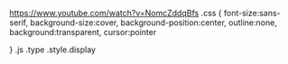 https://www.youtube.com/watch?v=NomcZddqBfs
.css
{
    font-size:sans-serif,
    background-size:cover,
    background-position:center,
    outline:none,
    background:transparent,
    cursor:pointer

}
.js
    .type
    .style.display